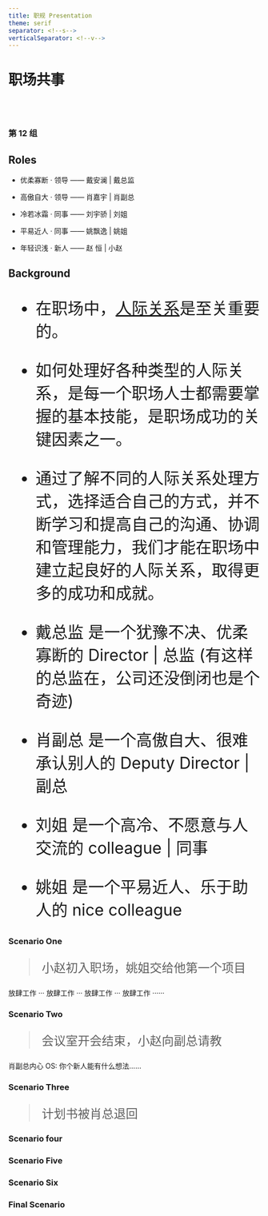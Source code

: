```yaml
---
title: 职规 Presentation
theme: serif
separator: <!--s-->
verticalSeparator: <!--v-->
---
```


# 职场共事

<br><br>

### 第 12 组 

<!--s-->

## Roles

<!--v-->
<!-- .slide: data-background="./img/CareerPre/whole.jpg" data-background-opacity="0.2"-->

* 优柔寡断 · 领导 —— 戴安澜 | 戴总监

* 高傲自大 · 领导 —— 肖嘉宇 | 肖副总

* 冷若冰霜 · 同事 —— 刘宇骄 | 刘姐

* 平易近人 · 同事 —— 姚飘逸 | 姚姐

* 年轻识浅 · 新人 —— 赵 恒 | 小赵

<!--s-->

## Background

<!--v-->

<font size="6px" >

* 在职场中，<u>人际关系</u>是至关重要的。


* 如何处理好各种类型的人际关系，是每一个职场人士都需要掌握的基本技能，是职场成功的关键因素之一。

* 通过了解不同的人际关系处理方式，选择适合自己的方式，并不断学习和提高自己的沟通、协调和管理能力，我们才能在职场中建立起良好的人际关系，取得更多的成功和成就。

</font>

<!--v-->

<font size="6px" >

* 戴总监 是一个犹豫不决、优柔寡断的 Director | 总监 (有这样的总监在，公司还没倒闭也是个奇迹)

* 肖副总 是一个高傲自大、很难承认别人的 Deputy Director | 副总

* 刘姐 是一个高冷、不愿意与人交流的 colleague | 同事

* 姚姐 是一个平易近人、乐于助人的 nice colleague

</font>

<!--s-->

### Scenario One

<font size="5px" >

> 小赵初入职场，姚姐交给他第一个项目

</font>

<!--v-->
<!-- .slide: data-background="./gif/CareerPre/working.gif" data-background-opacity="0.2" data-background-size="90% auto"-->


放肆工作 ··· 放肆工作 ··· 放肆工作 ··· 放肆工作 ······


<!--s-->

### Scenario Two

<font size="5px" >

> 会议室开会结束，小赵向副总请教

</font>

<!--v-->

<!-- .slide: data-background="./gif/CareerPre/leader1.gif" data-background-opacity="0.2" data-background-size="90% auto" --->

肖副总内心 OS: 你个新人能有什么想法……

<!--s-->

### Scenario Three

<font size="5px" >

> 计划书被肖总退回

</font>

<!--v-->

<!--s-->

### Scenario four

<font size="5px" >

> 

</font>

<!--v-->

<!--s-->

### Scenario Five

<font size="5px" >

> 

</font>

<!--v-->

<!--s-->

### Scenario Six

<font size="5px" >

>

</font>

<!--v-->

<!--s-->

### Final Scenario

<font size="5px" >

>

</font>